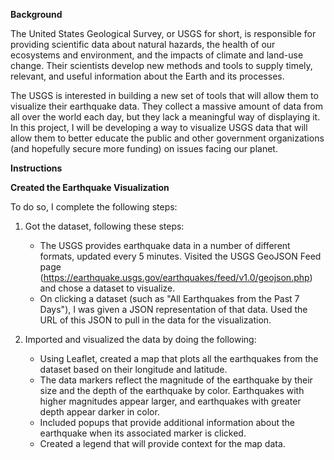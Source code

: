 **Background**

The United States Geological Survey, or USGS for short, is responsible for providing scientific data about natural hazards, the health of our ecosystems and environment, and the impacts of climate and land-use change. Their scientists develop new methods and tools to supply timely, relevant, and useful information about the Earth and its processes.

The USGS is interested in building a new set of tools that will allow them to visualize their earthquake data. They collect a massive amount of data from all over the world each day, but they lack a meaningful way of displaying it. In this project, I will be developing a way to visualize USGS data that will allow them to better educate the public and other government organizations (and hopefully secure more funding) on issues facing our planet.


**Instructions**

**Created the Earthquake Visualization**

To do so, I complete the following steps:

1. Got the dataset, following these steps:
    - The USGS provides earthquake data in a number of different formats, updated every 5 minutes. Visited the USGS GeoJSON Feed page (https://earthquake.usgs.gov/earthquakes/feed/v1.0/geojson.php) and chose a dataset to visualize.
    - On clicking a dataset (such as "All Earthquakes from the Past 7 Days"), I was given a JSON representation of that data. Used the URL of this JSON to pull in the data for the visualization.

2. Imported and visualized the data by doing the following:
    - Using Leaflet, created a map that plots all the earthquakes from the dataset based on their longitude and latitude.
    - The data markers reflect the magnitude of the earthquake by their size and the depth of the earthquake by color. Earthquakes with higher magnitudes appear larger, and earthquakes with greater depth appear darker in color.
    - Included popups that provide additional information about the earthquake when its associated marker is clicked.
    - Created a legend that will provide context for the map data.
